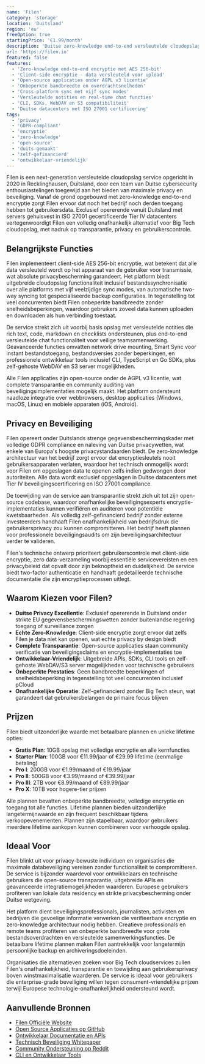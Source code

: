 ```yaml
---
name: 'Filen'
category: 'storage'
location: 'Duitsland'
region: 'eu'
freeOption: true
startingPrice: '€1.99/month'
description: 'Duitse zero-knowledge end-to-end versleutelde cloudopslag met open-source apps, onbeperkte bandbreedte en betaalbare lifetime plannen.'
url: 'https://filen.io'
featured: false
features:
  - 'Zero-knowledge end-to-end encryptie met AES 256-bit'
  - 'Client-side encryptie - data versleuteld voor upload'
  - 'Open-source applicaties onder AGPL v3 licentie'
  - 'Onbeperkte bandbreedte en overdrachtsnelheden'
  - 'Cross-platform sync met vijf sync modes'
  - 'Versleutelde notities en real-time chat functies'
  - 'CLI, SDKs, WebDAV en S3 compatibiliteit'
  - 'Duitse datacenters met ISO 27001 certificering'
tags:
  - 'privacy'
  - 'GDPR-compliant'
  - 'encryptie'
  - 'zero-knowledge'
  - 'open-source'
  - 'duits-gemaakt'
  - 'zelf-gefinancierd'
  - 'ontwikkelaar-vriendelijk'
---
```


Filen is een next-generation versleutelde cloudopslag service opgericht in 2020 in Recklinghausen, Duitsland, door een team van Duitse cybersecurity enthousiastelingen toegewijd aan het bieden van maximale privacy en beveiliging. Vanaf de grond opgebouwd met zero-knowledge end-to-end encryptie zorgt Filen ervoor dat noch het bedrijf noch derden toegang hebben tot gebruikersdata. Exclusief opererende vanuit Duitsland met servers gehuisvest in ISO 27001 gecertificeerde Tier IV datacenters vertegenwoordigt Filen een volledig onafhankelijk alternatief voor Big Tech cloudopslag, met nadruk op transparantie, privacy en gebruikerscontrole.

## Belangrijkste Functies

Filen implementeert client-side AES 256-bit encryptie, wat betekent dat alle data versleuteld wordt op het apparaat van de gebruiker voor transmissie, wat absolute privacybescherming garandeert. Het platform biedt uitgebreide cloudopslag functionaliteit inclusief bestandssynchronisatie over alle platforms met vijf veelzijdige sync modes, van automatische two-way syncing tot gespecialiseerde backup configuraties. In tegenstelling tot veel concurrenten biedt Filen onbeperkte bandbreedte zonder snelheidsbeperkingen, waardoor gebruikers zoveel data kunnen uploaden en downloaden als hun verbinding toestaat.

De service strekt zich uit voorbij basis opslag met versleutelde notities die rich text, code, markdown en checklists ondersteunen, plus end-to-end versleutelde chat functionaliteit voor veilige teamsamenwerking. Geavanceerde functies omvatten network drive mounting, Smart Sync voor instant bestandstoegang, bestandsversies zonder beperkingen, en professionele ontwikkelaar tools inclusief CLI, TypeScript en Go SDKs, plus zelf-gehoste WebDAV en S3 server mogelijkheden.

Alle Filen applicaties zijn open-source onder de AGPL v3 licentie, wat complete transparantie en community auditing van beveiligingsimplementaties mogelijk maakt. Het platform ondersteunt naadloze integratie over webbrowsers, desktop applicaties (Windows, macOS, Linux) en mobiele apparaten (iOS, Android).

## Privacy en Beveiliging

Filen opereert onder Duitslands strenge gegevensbeschermingskader met volledige GDPR compliance en naleving van Duitse privacywetten, wat enkele van Europa's hoogste privacystandaarden biedt. De zero-knowledge architectuur van het bedrijf zorgt ervoor dat encryptiesleutels nooit gebruikersapparaten verlaten, waardoor het technisch onmogelijk wordt voor Filen om opgeslagen data te openen zelfs indien gedwongen door autoriteiten. Alle data wordt exclusief opgeslagen in Duitse datacenters met Tier IV beveiligingscertificering en ISO 27001 compliance.

De toewijding van de service aan transparantie strekt zich uit tot zijn open-source codebase, waardoor onafhankelijke beveiligingsexperts encryptie-implementaties kunnen verifiëren en auditeren voor potentiële kwetsbaarheden. Als volledig zelf-gefinancierd bedrijf zonder externe investeerders handhaaft Filen onafhankelijkheid van bedrijfsdruk die gebruikersprivacy zou kunnen compromitteren. Het bedrijf heeft plannen voor professionele beveiligingsaudits om zijn beveiligingsarchitectuur verder te valideren.

Filen's technische ontwerp prioriteert gebruikerscontrole met client-side encryptie, zero data-verzameling voorbij essentiële servicevereisten en een privacybeleid dat opvalt door zijn beknoptheid en duidelijkheid. De service biedt two-factor authenticatie en handhaaft gedetailleerde technische documentatie die zijn encryptieprocessen uitlegt.

## Waarom Kiezen voor Filen?

- **Duitse Privacy Excellentie**: Exclusief opererende in Duitsland onder strikte EU gegevensbeschermingswetten zonder buitenlandse regering toegang of surveillance zorgen
- **Echte Zero-Knowledge**: Client-side encryptie zorgt ervoor dat zelfs Filen je data niet kan openen, wat echte privacy by design biedt
- **Complete Transparantie**: Open-source applicaties staan community verificatie van beveiligingsclaims en encryptie-implementaties toe
- **Ontwikkelaar-Vriendelijk**: Uitgebreide APIs, SDKs, CLI tools en zelf-gehoste WebDAV/S3 server mogelijkheden voor technische gebruikers
- **Onbeperkte Prestaties**: Geen bandbreedte beperkingen of snelheidsbeperking in tegenstelling tot veel concurrenten inclusief pCloud
- **Onafhankelijke Operatie**: Zelf-gefinancierd zonder Big Tech steun, wat garandeert dat gebruikersbelangen de primaire focus blijven

## Prijzen

Filen biedt uitzonderlijke waarde met betaalbare plannen en unieke lifetime opties:

- **Gratis Plan**: 10GB opslag met volledige encryptie en alle kernfuncties
- **Starter Plan**: 100GB voor €11.99/jaar of €29.99 lifetime (eenmalige betaling)
- **Pro I**: 200GB voor €1.99/maand of €19.99/jaar
- **Pro II**: 500GB voor €3.99/maand of €39.99/jaar
- **Pro III**: 2TB voor €8.99/maand of €89.99/jaar
- **Pro X**: 10TB voor hogere-tier prijzen

Alle plannen bevatten onbeperkte bandbreedte, volledige encryptie en toegang tot alle functies. Lifetime plannen bieden uitzonderlijke langetermijnwaarde en zijn frequent beschikbaar tijdens verkoopevenementen. Plannen zijn stapelbaar, waardoor gebruikers meerdere lifetime aankopen kunnen combineren voor verhoogde opslag.

## Ideaal Voor

Filen blinkt uit voor privacy-bewuste individuen en organisaties die maximale databeveiliging vereisen zonder functionaliteit te compromitteren. De service is bijzonder waardevol voor ontwikkelaars en technische gebruikers die open-source transparantie, uitgebreide APIs en geavanceerde integratiemogelijkheden waarderen. Europese gebruikers profiteren van lokale data residency en strikte privacybescherming onder Duitse wetgeving.

Het platform dient beveiligingsprofessionals, journalisten, activisten en bedrijven die gevoelige informatie verwerken die verifieerbare encryptie en zero-knowledge architectuur nodig hebben. Creatieve professionals en remote teams profiteren van onbeperkte bandbreedte voor grote bestandsoverdrachten en versleutelde samenwerkingsfuncties. De betaalbare lifetime plannen maken Filen aantrekkelijk voor langetermijn persoonlijke backup en archiveringsdoeleinden.

Organisaties die alternatieven zoeken voor Big Tech cloudservices zullen Filen's onafhankelijkheid, transparantie en toewijding aan gebruikersprivacy boven winstmaximalisatie waarderen. De service is ideaal voor gebruikers die enterprise-grade beveiliging willen tegen consument-vriendelijke prijzen terwijl Europese technologie-onafhankelijkheid ondersteund wordt.

## Aanvullende Bronnen

- [Filen Officiële Website](https://filen.io/)
- [Open Source Applicaties op GitHub](https://github.com/FilenCloudDienste)
- [Ontwikkelaar Documentatie en APIs](https://filen.io/developers)
- [Technisch Beveiliging Whitepaper](https://filen.io/security)
- [Community Ondersteuning op Reddit](https://www.reddit.com/r/filen_io/)
- [CLI en Ontwikkelaar Tools](https://filen.io/cli)